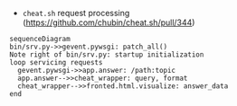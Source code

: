 * `cheat.sh` request processing (https://github.com/chubin/cheat.sh/pull/344)

```mermaid
sequenceDiagram
bin/srv.py->>gevent.pywsgi: patch_all()
Note right of bin/srv.py: startup initialization
loop servicing requests
  gevent.pywsgi->>app.answer: /path:topic
  app.answer-->>cheat_wrapper: query, format
  cheat_wrapper-->>fronted.html.visualize: answer_data
end
```
